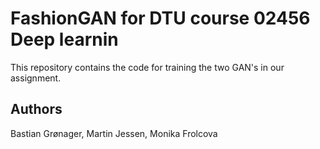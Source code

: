 # FashionGAN for DTU course 02456 Deep learnin
This repository contains the code for training the two GAN's in our assignment. 

## Authors
Bastian Grønager, Martin Jessen, Monika Frolcova
